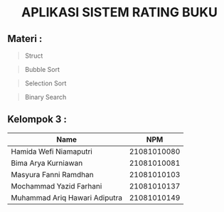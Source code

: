 <h1 align="center">APLIKASI SISTEM RATING BUKU</h1>

## Materi : 
>Struct

>Bubble Sort

>Selection Sort

>Binary Search

## Kelompok 3 : 

| Name      | NPM |
|-----------|---------|
| Hamida Wefi Niamaputri      | 21081010080 |
| Bima Arya Kurniawan      | 21081010081 |
| Masyura Fanni Ramdhan      | 21081010103 |
| Mochammad Yazid Farhani      | 21081010137 |
| Muhammad Ariq Hawari Adiputra     | 21081010149 |
